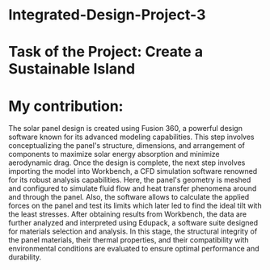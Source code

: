 # Integrated-Design-Project-3

# Task of the Project: Create a Sustainable Island 


# My contribution:

The solar panel design is created using Fusion 360, a powerful design software known for its advanced modeling capabilities. This step involves conceptualizing the panel's structure, dimensions, and arrangement of components to maximize solar energy absorption and minimize aerodynamic drag.
Once the design is complete, the next step involves importing the model into Workbench, a CFD simulation software renowned for its robust analysis capabilities. Here, the panel's geometry is meshed and configured to simulate fluid flow and heat transfer phenomena around and through the panel. Also, the software allows to calculate the applied forces on the panel and test its limits which later led to find the ideal tilt with the least stresses.
After obtaining results from Workbench, the data are further analyzed and interpreted using Edupack, a software suite designed for materials selection and analysis. In this stage, the structural integrity of the panel materials, their thermal properties, and their compatibility with environmental conditions are evaluated to ensure optimal performance and durability. 
